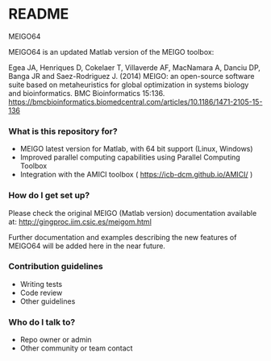 # README #

MEIGO64

MEIGO64 is an updated Matlab version of the MEIGO toolbox:

Egea JA, Henriques D, Cokelaer T, Villaverde AF, MacNamara A, Danciu DP, Banga JR and Saez-Rodriguez J. (2014) 
MEIGO: an open-source software suite based on metaheuristics for global optimization in systems biology 
and bioinformatics. BMC Bioinformatics 15:136.
https://bmcbioinformatics.biomedcentral.com/articles/10.1186/1471-2105-15-136

### What is this repository for? ###

* MEIGO latest version for Matlab, with 64 bit support (Linux, Windows)
* Improved parallel computing capabilities using Parallel Computing Toolbox
* Integration with the AMICI toolbox  ( https://icb-dcm.github.io/AMICI/ )

### How do I get set up? ###

Please check the original MEIGO (Matlab version) documentation available at:
http://gingproc.iim.csic.es/meigom.html

Further documentation and examples describing the new features of MEIGO64 
will be added here in the near future.

### Contribution guidelines ###

* Writing tests
* Code review
* Other guidelines

### Who do I talk to? ###

* Repo owner or admin
* Other community or team contact